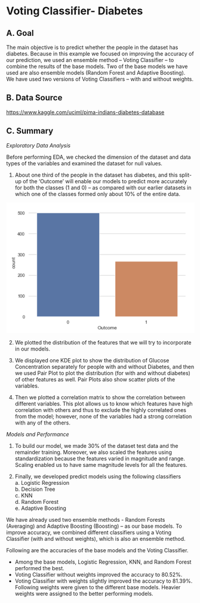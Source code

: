 # Voting Classifier- Diabetes

## A. Goal
The main objective is to predict whether the people in the dataset has diabetes. Because in this example we focused on improving the accuracy of our prediction, we used an ensemble method – Voting Classifier – to combine the results of the base models. Two of the base models we have used are also ensemble models (Random Forest and Adaptive Boosting). We have used two versions of Voting Classifiers – with and without weights.

## B. Data Source
https://www.kaggle.com/uciml/pima-indians-diabetes-database

## C. Summary

_Exploratory Data Analysis_

Before performing EDA, we checked the dimension of the dataset and data types of the variables and examined the dataset for null values.

1. About one third of the people in the dataset has diabetes, and this split-up of the ‘Outcome’ will enable our models to predict more accurately for both the classes (1 and 0) – as compared with our earlier datasets in which one of the classes formed only about 10% of the entire data.

![](Voting_Classifier_Images/Outcome.png)

2. We plotted the distribution of the features that we will try to incorporate in our models.

3. We displayed one KDE plot to show the distribution of Glucose Concentration separately for people with and without Diabetes, and then we used Pair Plot to plot the distribution (for with and without diabetes) of other features as well. Pair Plots also show scatter plots of the variables.

4. Then we plotted a correlation matrix to show the correlation between different variables. This plot allows us to know which features have high correlation with others and thus to exclude the highly correlated ones from the model; however, none of the variables had a strong correlation with any of the others.

_Models and Performance_

1. To build our model, we made 30% of the dataset test data and the remainder training. Moreover, we also scaled the features using standardization because the features varied in magnitude and range. Scaling enabled us to have same magnitude levels for all the features.

2. Finally, we developed predict models using the following classifiers  
a. Logistic Regression  
b. Decision Tree  
c. KNN  
d. Random Forest  
e. Adaptive Boosting  

We have already used two ensemble methods - Random Forests (Averaging) and Adaptive Boosting (Boosting) – as our base models. To improve accuracy, we combined different classifiers using a Voting Classifier (with and without weights), which is also an ensemble method.

Following are the accuracies of the base models and the Voting Classifier.

- Among the base models, Logistic Regression, KNN, and Random Forest performed the best.
- Voting Classifier without weights improved the accuracy to 80.52%.
- Voting Classifier with weights slightly improved the accuracy to 81.39%. Following weights were given to the different base models. Heavier weights were assigned to the better performing models.
